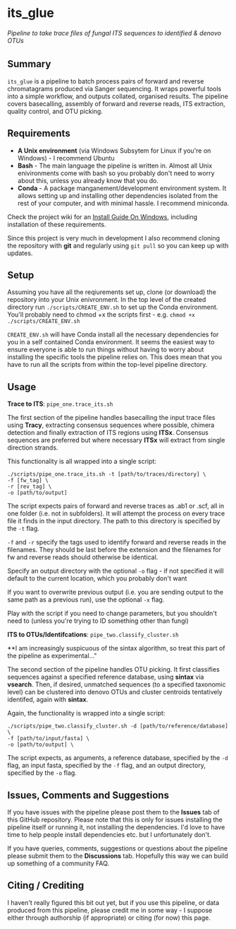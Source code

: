 # its_glue
###### Pipeline to take trace files of fungal ITS sequences to identified & denovo OTUs

## Summary

`its_glue` is a pipeline to batch process pairs of forward and reverse chromatagrams produced via Sanger sequencing. It wraps powerful tools into a simple workflow, and outputs collated, organised results. The pipeline covers basecalling, assembly of forward and reverse reads, ITS extraction, quality control, and OTU picking.

## Requirements

-  **A Unix environment** (via Windows Subsytem for Linux if you're on Windows) - I recommend Ubuntu
-  **Bash** - The main language the pipeline is written in. Almost all Unix enivironments come with bash so you probably don't need to worry about this, unless you already know that you do.
-  **Conda** - A package manganement/development environment system. It allows setting up and installing other dependencies isolated from the rest of your computer, and with minimal hassle. I recommend miniconda.
 
Check the project wiki for an [Install Guide On Windows](https://github.com/kew-myco/its_glue/wiki/Install-Guide-on-Windows), including installation of these requirements.  

Since this project is very much in development I also recommend cloning the repository with **git** and regularly using `git pull` so you can keep up with updates.

## Setup

Assuming you have all the reqiurements set up, clone (or download) the repository into your Unix enivronment. In the top level of the created directory run `./scripts/CREATE_ENV.sh` to set up the Conda environment. You'll probably need to chmod +x the scripts first - e.g. `chmod +x ./scripts/CREATE_ENV.sh`

`CREATE_ENV.sh` will have Conda install all the necessary dependencies for you in a self contained Conda environment. It seems the easiest way to ensure everyone is able to run things without having to worry about installing the specific tools the pipeline relies on. This does mean that you have to run all the scripts from within the top-level pipeline directory.

## Usage
   

**Trace to ITS**:   `pipe_one.trace_its.sh`

The first section of the pipeline handles basecalling the input trace files using **Tracy**, extracting consensus sequences where possible, chimera detection and finally extraction of ITS regions using **ITSx**. Consensus sequences are preferred but where necessary **ITSx** will extract from single direction strands.

This functionality is all wrapped into a single script:

```
./scripts/pipe_one.trace_its.sh -t [path/to/traces/directory] \
-f [fw_tag] \
-r [rev_tag] \
-o [path/to/output]
```
The script expects pairs of forward and reverse traces as .ab1 or .scf, all in one folder (i.e. not in subfolders). It will attempt the process on every trace file it finds in the input directory. The path to this directory is specified by the `-t` flag.

`-f` and `-r` specify the tags used to identify forward and reverse reads in the filenames. They should be last before the extension and the filenames for fw and reverse reads should otherwise be identical.

Specify an output directory with the optional `-o` flag - if not specified it will default to the current location, which you probably don't want

If you want to overwrite previous output (i.e. you are sending output to the same path as a previous run), use the optional `-x` flag.

Play with the script if you need to change parameters, but you shouldn't need to (unless you're trying to ID something other than fungi)

**ITS to OTUs/Identifcations**:   `pipe_two.classify_cluster.sh`  

**I am increasingly suspicuous of the sintax algorithm, so treat this part of the pipeline as experimental..."

The second section of the pipeline handles OTU picking. It first classifies sequences against a specified reference database, using **sintax** via **vsearch**. Then, if desired, unmatched sequences (to a specified taxonomic level) can be clustered into denovo OTUs and cluster centroids tentatively identifed, again with **sintax**.

Again, the functionality is wrapped into a single script:

```
./scripts/pipe_two.classify_cluster.sh -d [path/to/reference/database] \
-f [path/to/input/fasta] \
-o [path/to/output] \
```
The script expects, as arguments, a reference database, specified by the `-d` flag, an input fasta, specified by the `-f` flag, and an output directory, specified by the `-o` flag. 

## Issues, Comments and Suggestions

If you have issues with the pipeline please post them to the **Issues** tab of this GitHub repository. Please note that this is only for issues installing the pipeline itself or running it, not installing the dependencies. I'd love to have time to help people install dependencies etc. but I unfortunately don't.

If you have queries, comments, suggestions or questions about the pipeline please submit them to the **Discussions** tab. Hopefully this way we can build up something of a community FAQ.

## Citing / Crediting

I haven't really figured this bit out yet, but if you use this pipeline, or data produced from this pipeline, please credit me in some way - I suppose either through authorship (if appropriate) or citing (for now) this page.

